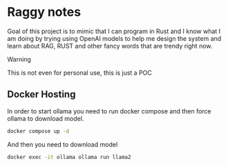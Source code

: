 # Raggy notes

Goal of this project is to mimic that I can program in Rust
and I know what I am doing by trying using OpenAI models
to help me design the system and learn about RAG, RUST
and other fancy words that are trendy right now.

> [!WARNING]
> This is not even for personal use, this is just a POC

## Docker Hosting

In order to start ollama you need to run docker compose and then
force ollama to download model.

```bash
docker compose up -d
```

And then you need to download model

```bash
docker exec -it ollama ollama run llama2
```
